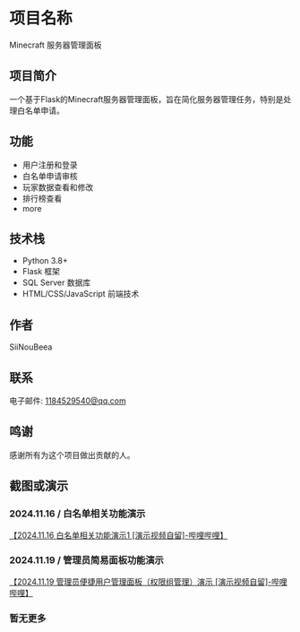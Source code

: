 # 项目名称
Minecraft 服务器管理面板

## 项目简介
一个基于Flask的Minecraft服务器管理面板，旨在简化服务器管理任务，特别是处理白名单申请。

## 功能
- 用户注册和登录
- 白名单申请审核
- 玩家数据查看和修改
- 排行榜查看
- more

## 技术栈
- Python 3.8+
- Flask 框架
- SQL Server 数据库
- HTML/CSS/JavaScript 前端技术

## 作者
SiiNouBeea

## 联系
电子邮件: 1184529540@qq.com

## 鸣谢
感谢所有为这个项目做出贡献的人。

## 截图或演示
### 2024.11.16 / 白名单相关功能演示
<a href="https://b23.tv/Gl5z1JQ"> 【2024.11.16  白名单相关功能演示1 [演示视频自留]-哔哩哔哩】 </a><br>

### 2024.11.19 / 管理员简易面板功能演示
<a href="https://b23.tv/3uBlddi">  【2024.11.19 管理员便捷用户管理面板（权限组管理）演示 [演示视频自留]-哔哩哔哩】  </a>

### 暂无更多
